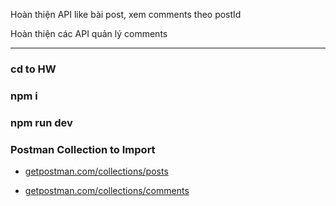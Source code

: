 Hoàn thiện API like bài post, xem comments theo postId

Hoàn thiện các API quản lý comments

***

### cd to HW

### npm i

### npm run dev

### Postman Collection to Import

- [getpostman.com/collections/posts](https://www.getpostman.com/collections/62beac7ab5c02ebac195)

- [getpostman.com/collections/comments](https://www.getpostman.com/collections/040a65dc1fea444a6e30)
